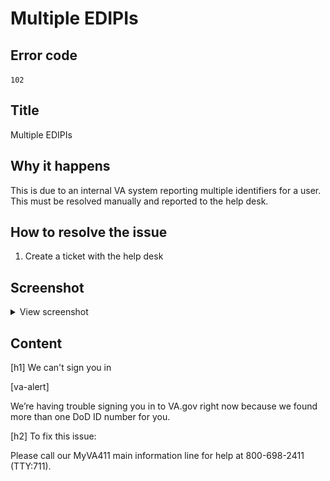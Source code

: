 # Multiple EDIPIs

## Error code
`102`

## Title
Multiple EDIPIs

## Why it happens
This is due to an internal VA system reporting multiple identifiers for a user. This must be resolved manually and reported to the help desk.

## How to resolve the issue

1. Create a ticket with the help desk

## Screenshot
<details>
  <summary>View screenshot</summary>
  <img src="./screenshots/102.png" />
</details>

## Content

[h1] We can't sign you in

[va-alert]

We’re having trouble signing you in to VA.gov right now because we found more than one DoD ID number for you.

[h2] To fix this issue:

Please call our MyVA411 main information line for help at 800-698-2411 (TTY:711).


